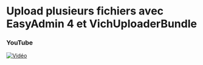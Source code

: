 # Upload plusieurs fichiers avec EasyAdmin 4 et VichUploaderBundle
 
### YouTube

[![Vidéo](https://i3.ytimg.com/vi/aswj0s7FTGs/maxresdefault.jpg)](https://www.youtube.com/watch?v=aswj0s7FTGs)
